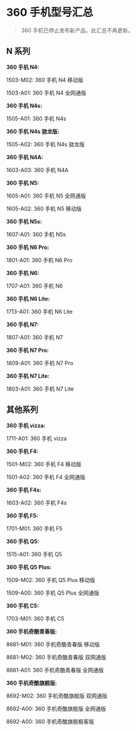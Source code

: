 # 360 手机型号汇总

> 360 手机已停止发布新产品，此汇总不再更新。

## N 系列

**360 手机 N4:**

1503-M02: 360 手机 N4 移动版

1503-A01: 360 手机 N4 全网通版

**360 手机 N4s:**

1505-A01: 360 手机 N4s

**360 手机 N4s 骁龙版:**

1505-A02: 360 手机 N4s 骁龙版

**360 手机 N4A:**

1603-A03: 360 手机 N4A

**360 手机 N5:**

1605-A01: 360 手机 N5 全网通版

1605-A02: 360 手机 N5 移动版

**360 手机 N5s:**

1607-A01: 360 手机 N5s

**360 手机 N6 Pro:**

1801-A01: 360 手机 N6 Pro

**360 手机 N6:**

1707-A01: 360 手机 N6

**360 手机 N6 Lite:**

1713-A01: 360 手机 N6 Lite

**360 手机 N7:**

1807-A01: 360 手机 N7

**360 手机 N7 Pro:**

1809-A01: 360 手机 N7 Pro

**360 手机 N7 Lite:**

1803-A01: 360 手机 N7 Lite

## 其他系列

**360 手机 vizza:**

1711-A01: 360 手机 vizza

**360 手机 F4:**

1501-M02: 360 手机 F4 移动版

1501-A02: 360 手机 F4 全网通版

**360 手机 F4s:**

1603-A02: 360 手机 F4s

**360 手机 F5:**

1701-M01: 360 手机 F5

**360 手机 Q5:**

1515-A01: 360 手机 Q5

**360 手机 Q5 Plus:**

1509-M02: 360 手机 Q5 Plus 移动版

1509-A00: 360 手机 Q5 Plus 全网通版

**360 手机 C5:**

1703-M01: 360 手机 C5

**360 手机奇酷青春版:**

8681-M01: 360 手机奇酷青春版 移动版

8681-M02: 360 手机奇酷青春版 双网通版

8681-A01: 360 手机奇酷青春版 全网通版

**360 手机奇酷旗舰版:**

8692-M02: 360 手机奇酷旗舰版 双网通版

8692-A00: 360 手机奇酷旗舰版 全网通版 

8692-A00: 360 手机奇酷旗舰极客版
